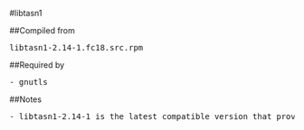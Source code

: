 #libtasn1

##Compiled from
<pre>libtasn1-2.14-1.fc18.src.rpm</pre>

##Required by
<pre>
- gnutls
</pre>

##Notes
<pre>
- libtasn1-2.14-1 is the latest compatible version that provides libtasn1.so.3
</pre>
